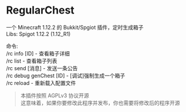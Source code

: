 # RegularChest
一个 Minecraft 1.12.2 的 Bukkit/Spgiot 插件，定时生成箱子  
Libs: Spigot 1.12.2 (1.12_R1)  
  
命令:   
/rc info [ID] - 查看箱子详细  
/rc list - 查看箱子列表  
/rc send [消息] - 发送一条公告  
/rc debug genChest [ID] - [调试]强制生成一个箱子  
/rc reload - 重新载入配置文件  
  
> 本插件按照 AGPLv3 协议开源  
> 这意味着，如果你要修改此程序并发布，你也需要将修改后的程序开源
